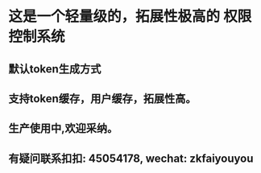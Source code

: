 # 这是一个轻量级的，拓展性极高的 权限控制系统
## 默认token生成方式
## 支持token缓存，用户缓存，拓展性高。
## 生产使用中,欢迎采纳。
## 有疑问联系扣扣: 45054178, wechat: zkfaiyouyou